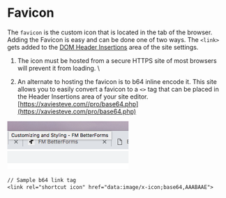 # Favicon

The `favicon` is the custom icon that is located in the tab of the browser. Adding the Favicon is easy and can be done one of two ways. The `<link>` gets added to the [DOM Header Insertions](../../reference/site-settings/) area of the site settings.

1. The icon must be hosted from a secure HTTPS site of most browsers will prevent it from loading. \

2. An alternate to hosting the favicon is to b64 inline encode it. This site allows you to easily convert a favicon to a `<>` tag that can be placed in the Header Insertions area of your site editor.\
   [https://xaviesteve.com//pro/base64.php](https://xaviesteve.com/pro/base64.php)

![](<../../.gitbook/assets/Screen Shot 2018-11-28 at 12.39.43 AM.png>)

```markup
// Sample b64 link tag 
<link rel="shortcut icon" href="data:image/x-icon;base64,AAABAAE">
```
